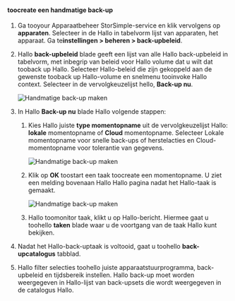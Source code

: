 
<!--author=alkohli last changed: 01/20/2017-->

#### <a name="toocreate-a-manual-backup"></a>toocreate een handmatige back-up

1. Ga tooyour Apparaatbeheer StorSimple-service en klik vervolgens op **apparaten**. Selecteer in de Hallo in tabelvorm lijst van apparaten, het apparaat. Ga te**instellingen > beheren > back-upbeleid**.

2. Hallo **back-upbeleid** blade geeft een lijst van alle Hallo back-upbeleid in tabelvorm, met inbegrip van beleid voor Hallo volume dat u wilt dat tooback up Hallo. Selecteer Hallo-beleid die zijn gekoppeld aan de gewenste tooback up Hallo-volume en snelmenu tooinvoke Hallo context. Selecteer in de vervolgkeuzelijst hello, **Back-up nu**.

    ![Handmatige back-up maken](./media/storsimple-8000-create-manual-backup/createmanualbu1.png)

3. In Hallo **Back-up nu** blade Hallo volgende stappen:

    1. Kies Hallo juiste **type momentopname** uit de vervolgkeuzelijst Hallo: **lokale** momentopname of **Cloud** momentopname. Selecteer Lokale momentopname voor snelle back-ups of herstelacties en Cloud-momentopname voor tolerantie van gegevens.

        ![Handmatige back-up maken](./media/storsimple-8000-create-manual-backup/createmanualbu2.png)

    2. Klik op **OK** toostart een taak toocreate een momentopname. U ziet een melding bovenaan Hallo Hallo pagina nadat het Hallo-taak is gemaakt.

        ![Handmatige back-up maken](./media/storsimple-8000-create-manual-backup/createmanualbu4.png)

    3. Hallo toomonitor taak, klikt u op Hallo-bericht. Hiermee gaat u toohello **taken** blade waar u de voortgang van de taak Hallo kunt bekijken.


5. Nadat het Hallo-back-uptaak is voltooid, gaat u toohello **back-upcatalogus** tabblad.

6. Hallo filter selecties toohello juiste apparaatstuurprogramma, back-upbeleid en tijdsbereik instellen. Hallo back-up moet worden weergegeven in Hallo-lijst van back-upsets die wordt weergegeven in de catalogus Hallo.

